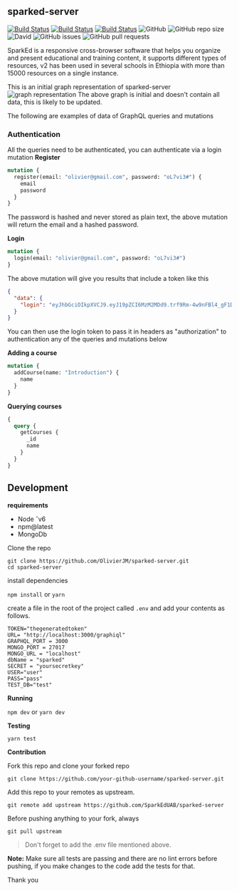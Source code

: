 ## sparked-server

[![Build Status](https://travis-ci.com/SparkEdUAB/sparked-server.svg?branch=master)](https://travis-ci.com/SparkEdUAB/sparked-server)
[![Build Status](https://dev.azure.com/Manolivier930767/SparkEd/_apis/build/status/sparked-srv%20-%20CI?branchName=master)](https://dev.azure.com/Manolivier930767/SparkEd/_build/latest?definitionId=3&branchName=master)
[![Build Status](https://dev.azure.com/Manolivier930767/SparkEd/_apis/build/status/sparked-srv%20-%20CI?branchName=master&jobName=Build)](https://dev.azure.com/Manolivier930767/SparkEd/_build/latest?definitionId=3&branchName=master)
![GitHub](https://img.shields.io/github/license/Sparkeduab/sparked-server.svg?style=flat-square)
![GitHub repo size](https://img.shields.io/github/repo-size/sparkeduab/sparked-server.svg?style=flat-square)
![David](https://img.shields.io/david/dev/sparkeduab/sparked-server.svg?style=flat-square)
![GitHub issues](https://img.shields.io/github/issues-raw/sparkeduab/sparked-server.svg?style=flat-square)
![GitHub pull requests](https://img.shields.io/github/issues-pr/sparkeduab/sparked-server.svg?style=flat-square)

SparkEd is a responsive cross-browser software that helps you organize and present educational and training content, it supports different types of resources, v2 has been used in several schools in Ethiopia with more than 15000 resources on a single instance.

This is an initial graph representation of sparked-server
![graph representation ](gr-updated.png)
The above graph is initial and doesn't contain all data, this is likely to be updated.

The following are examples of data of GraphQL queries and mutations

### Authentication

All the queries need to be authenticated, you can authenticate via a login mutation
**Register**

```graphql
mutation {
  register(email: "olivier@gmail.com", password: "oL7vi3#") {
    email
    password
  }
}
```

The password is hashed and never stored as plain text, the above mutation will return the email and a hashed password.

**Login**

```graphql
mutation {
  login(email: "olivier@gmail.com", password: "oL7vi3#")
}
```

The above mutation will give you results that include a token like this

```json
{
  "data": {
    "login": "eyJhbGciOIkpXVCJ9.eyJ19pZCI6MzM2MDd9.trf9Rm-4w9nFBl4_gF1DfSTH2__xo"
  }
}
```

You can then use the login token to pass it in headers as "authorization" to authentication any of the queries and mutations below

**Adding a course**

```graphql
mutation {
  addCourse(name: "Introduction") {
    name
  }
}
```

**Querying courses**

```graphql
{
  query {
    getCourses {
      _id
      name
    }
  }
}
```
## Development

**requirements**

- Node ˆv6
- npm@latest
- MongoDb

Clone the repo

`git clone https://github.com/OlivierJM/sparked-server.git`  
`cd sparked-server`

install dependencies

`npm install` or `yarn`

create a file in the root of the project called `.env` and add your contents as follows.

```
TOKEN="thegeneratedtoken"
URL= "http://localhost:3000/graphiql"
GRAPHQL_PORT = 3000
MONGO_PORT = 27017
MONGO_URL = "localhost"
dbName = "sparked"
SECRET = "yoursecretkey"
USER="user"
PASS="pass"
TEST_DB="test"
```


**Running**

`npm dev` or `yarn dev`

**Testing**

`yarn test`

**Contribution**

Fork this repo and clone your forked repo

`git clone https://github.com/your-github-username/sparked-server.git`

Add this repo to your remotes as upstream.

`git remote add upstream https://github.com/SparkEdUAB/sparked-server`

Before pushing anything to your fork, always

`git pull upstream`

> Don't forget to add the .env file mentioned above.

**Note:** Make sure all tests are passing and there are no lint errors before pushing, if you make changes to the code add the tests for that.

Thank you 


